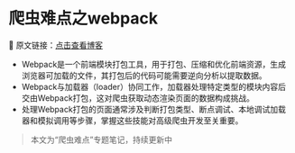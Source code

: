 # 爬虫难点之webpack

🔗 原文链接：[点击查看博客](https://blog.csdn.net/2401_87328929/article/details/148016081)

-  Webpack是一个前端模块打包工具，用于打包、压缩和优化前端资源，生成浏览器可加载的文件，其打包后的代码可能需要逆向分析以提取数据。
-  Webpack与加载器（loader）协同工作，加载器处理特定类型的模块内容后交由Webpack打包，这对爬虫获取动态渲染页面的数据构成挑战。
-  处理Webpack打包的页面通常涉及判断打包类型、断点调试、本地调试加载器和模拟调用等步骤，掌握这些技能对高级爬虫开发至关重要。
> 本文为“爬虫难点”专题笔记，持续更新中